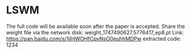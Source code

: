 # LSWM
The full code will be available soon after the paper is accepted.
Share the weight file via the network disk: weight_1747490627.5776417_ep8.pt
Link: https://pan.baidu.com/s/1iIHWOHfCpvNsO0euhhMDPw extracted code: 1234

